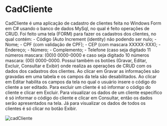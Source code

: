 # CadCliente
CadCliente é uma aplicação de cadastro de clientes feita no Windows Form em C# usando o banco de dados MySql, no qual é feito operações de CRUD. Foi feito uma tela (FORM) para fazer os cadastros dos clientes, no qual contém: - Código (Auto Increment (identity) não podendo ser nulo; - Nome; - CPF (com validação de CPF); - CEP (com mascara XXXXX-XXX); - Endereço; - Número; - Complemento; - Telefone (caso seja digitado 11 números mascara: (00)0 0000-0000 e caso seja digitado 10 números mascara: (00) 0000-0000. Possui também os botões (Gravar, Editar, Excluir, Consultar e Exibir) onde realiza as operações de CRUD com os dados dos cadastros dos clientes. Ao clicar em Gravar as informações são gravadas em uma tabela e os campos da tela são desabilitados. Ao clicar em Editar habilita os campos da tela no qual o usuário insere o código do cliente a ser editado. Para excluir um cliente é só informar o código do cliente e clicar em Excluir. Para visualizar os dados de um cliente específico é só informar o código do cliente e clicar em Consultar, então os dados serão apresentados na tela. Já para visualizar os dados de todos os clientes é só clicar no botão Exibir.   

![cadCliente](https://user-images.githubusercontent.com/70042571/149240069-b9e2b54e-5548-4eae-9aad-526c3f44473c.PNG)

